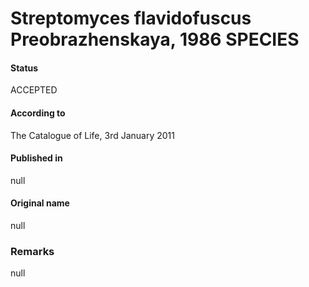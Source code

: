 Streptomyces flavidofuscus Preobrazhenskaya, 1986 SPECIES
=======

#### Status
ACCEPTED

#### According to
The Catalogue of Life, 3rd January 2011

#### Published in
null

#### Original name
null

### Remarks
null